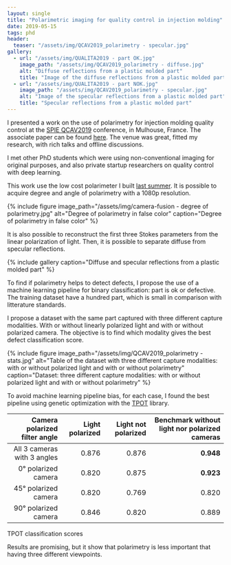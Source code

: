 ```yaml
---
layout: single
title: "Polarimetric imaging for quality control in injection molding"
date: 2019-05-15
tags: phd
header:
  teaser: "/assets/img/QCAV2019_polarimetry - specular.jpg"
gallery:
  - url: "/assets/img/QUALITA2019 - part OK.jpg"
    image_path: "/assets/img/QCAV2019_polarimetry - diffuse.jpg"
    alt: "Diffuse reflections from a plastic molded part"
    title: "Image of the diffuse reflections from a plastic molded part"
  - url: "/assets/img/QUALITA2019 - part NOK.jpg"
    image_path: "/assets/img/QCAV2019_polarimetry - specular.jpg"
    alt: "Image of the specular reflections from a plastic molded part"
    title: "Specular reflections from a plastic molded part"
---
```


I presented a work on the use of polarimetry for injection molding quality control at the [SPIE QCAV2019](https://www.qcav2019.uha.fr/) conference, in Mulhouse, France.
The associate paper can be found [here](https://hal.archives-ouvertes.fr/hal-02142317).
The venue was great, fitted my research, with rich talks and offline discussions.  

I met other PhD students which were using non-conventional imaging for original purposes, and also private startup researchers on quality control with deep learning.

This work use the low cost polarimeter I built [last summer](/Polarimetry-on-the-cheap).
It is possible to acquire degree and angle of polarimetry with a 1080p resolution.

{% include figure image_path="/assets/img/camera-fusion - degree of polarimetry.jpg" alt="Degree of polarimetry in false color" caption="Degree of polarimetry in false color" %}

It is also possible to reconstruct the first three Stokes parameters from the linear polarization of light.
Then, it is possible to separate diffuse from specular reflections.

{% include gallery caption="Diffuse and specular reflections from a plastic molded part" %}

To find if polarimetry helps to detect defects, I propose the use of a machine learning pipeline for binary classification: part is ok or defective.
The training dataset have a hundred part, which is small in comparison with litterature standards.

I propose a dataset with the same part captured with three different capture modalities.
With or without linearly polarized light and with or without polarized camera.
The objective is to find which modality gives the best defect classification score.

{% include figure image_path="/assets/img/QCAV2019_polarimetry - stats.jpg" alt="Table of the dataset with three different capture modalities: with or without polarized light and with or without polarimetry" caption="Dataset: three different capture modalities: with or without polarized light and with or without polarimetry" %}

To avoid machine learning pipeline bias, for each case, I found the best pipeline using genetic optimization with the [TPOT](https://epistasislab.github.io/tpot/) library.

| Camera polarized filter angle | Light polarized | Light not polarized | Benchmark without light nor polarized cameras |
| ---------------------------:| -----:| -----:| ---------:|
| All 3 cameras with 3 angles | 0.876 | 0.876 | **0.948** |
|         0° polarized camera | 0.820 | 0.875 | **0.923** |
|        45° polarized camera | 0.820 | 0.769 |     0.820 |
|        90° polarized camera | 0.846 | 0.820 |     0.889 |

<figcaption>TPOT classification scores</figcaption>


Results are promising, but it show that polarimetry is less important that having three different viewpoints.
